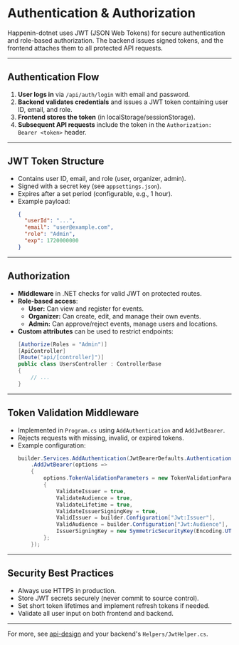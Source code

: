 # Authentication & Authorization

Happenin-dotnet uses JWT (JSON Web Tokens) for secure authentication and role-based authorization. The backend issues signed tokens, and the frontend attaches them to all protected API requests.

---

## Authentication Flow
1. **User logs in** via `/api/auth/login` with email and password.
2. **Backend validates credentials** and issues a JWT token containing user ID, email, and role.
3. **Frontend stores the token** (in localStorage/sessionStorage).
4. **Subsequent API requests** include the token in the `Authorization: Bearer <token>` header.

---

## JWT Token Structure
- Contains user ID, email, and role (user, organizer, admin).
- Signed with a secret key (see `appsettings.json`).
- Expires after a set period (configurable, e.g., 1 hour).
- Example payload:
  ```json
  {
    "userId": "...",
    "email": "user@example.com",
    "role": "Admin",
    "exp": 1720000000
  }
  ```

---

## Authorization
- **Middleware** in .NET checks for valid JWT on protected routes.
- **Role-based access**:
  - **User:** Can view and register for events.
  - **Organizer:** Can create, edit, and manage their own events.
  - **Admin:** Can approve/reject events, manage users and locations.
- **Custom attributes** can be used to restrict endpoints:
  ```csharp
  [Authorize(Roles = "Admin")]
  [ApiController]
  [Route("api/[controller]")]
  public class UsersController : ControllerBase
  {
      // ...
  }
  ```

---

## Token Validation Middleware
- Implemented in `Program.cs` using `AddAuthentication` and `AddJwtBearer`.
- Rejects requests with missing, invalid, or expired tokens.
- Example configuration:
  ```csharp
  builder.Services.AddAuthentication(JwtBearerDefaults.AuthenticationScheme)
      .AddJwtBearer(options =>
      {
          options.TokenValidationParameters = new TokenValidationParameters
          {
              ValidateIssuer = true,
              ValidateAudience = true,
              ValidateLifetime = true,
              ValidateIssuerSigningKey = true,
              ValidIssuer = builder.Configuration["Jwt:Issuer"],
              ValidAudience = builder.Configuration["Jwt:Audience"],
              IssuerSigningKey = new SymmetricSecurityKey(Encoding.UTF8.GetBytes(builder.Configuration["Jwt:Key"]))
          };
      });
  ```

---

## Security Best Practices
- Always use HTTPS in production.
- Store JWT secrets securely (never commit to source control).
- Set short token lifetimes and implement refresh tokens if needed.
- Validate all user input on both frontend and backend.

---

For more, see [api-design](api-design) and your backend's `Helpers/JwtHelper.cs`.
